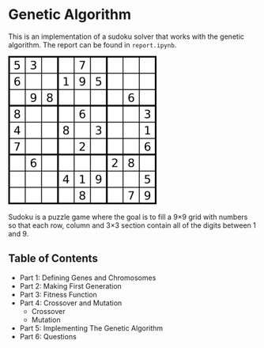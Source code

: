 # Genetic Algorithm
This is an implementation of a sudoku solver that works with the genetic algorithm. The report can be found in ```report.ipynb```.

<img src="assets/sudoku.png" alt="drawing" width="300"/>

Sudoku is a puzzle game where the goal is to fill a 9×9 grid with numbers so that each row, column and 3×3 section contain all of the digits between 1 and 9.

## Table of Contents
- Part 1: Defining Genes and Chromosomes
- Part 2: Making First Generation
- Part 3: Fitness Function
- Part 4: Crossover and Mutation
    - Crossover
    - Mutation
- Part 5: Implementing The Genetic Algorithm
- Part 6: Questions

